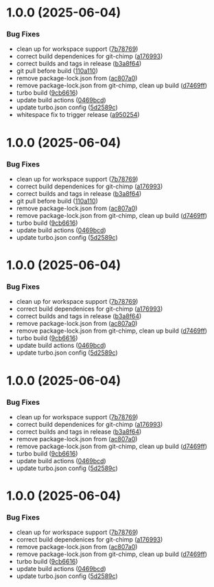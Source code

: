 # 1.0.0 (2025-06-04)


### Bug Fixes

* clean up for workspace support ([7b78769](https://github.com/Chimp-Stack/chimp-stack/commit/7b7876904736a555f8f5bc3ba02adf74118fb036))
* correct build dependenices for git-chimp ([a176993](https://github.com/Chimp-Stack/chimp-stack/commit/a176993dee31180a90de1caf05a5ea93e3c1f7a5))
* correct builds and tags in release ([b3a8f64](https://github.com/Chimp-Stack/chimp-stack/commit/b3a8f644a8f9d182864c370edb83050ed219752f))
* git pull before build ([110a110](https://github.com/Chimp-Stack/chimp-stack/commit/110a1104aaeb5eb43856fc9d11af34c062d91198))
* remove package-lock.json from ([ac807a0](https://github.com/Chimp-Stack/chimp-stack/commit/ac807a000e472cda784638cae09b342875058a23))
* remove package-lock.json from git-chimp, clean up build ([d7469ff](https://github.com/Chimp-Stack/chimp-stack/commit/d7469ff1509dccdbb72de14ce265e9367373372d))
* turbo build ([9cb6616](https://github.com/Chimp-Stack/chimp-stack/commit/9cb6616a5345c4895cf8f73cea425f5b78cebb8e))
* update build actions ([0469bcd](https://github.com/Chimp-Stack/chimp-stack/commit/0469bcd69e221bbacf766761a7c277997ead692d))
* update turbo.json config ([5d2589c](https://github.com/Chimp-Stack/chimp-stack/commit/5d2589c7dbf0ff8e08b68f12ec6c58b6f98cd6fa))
* whitespace fix to trigger release ([a950254](https://github.com/Chimp-Stack/chimp-stack/commit/a950254947f432ba7e0b66aa3046879faa015dad))

# 1.0.0 (2025-06-04)


### Bug Fixes

* clean up for workspace support ([7b78769](https://github.com/Chimp-Stack/chimp-stack/commit/7b7876904736a555f8f5bc3ba02adf74118fb036))
* correct build dependenices for git-chimp ([a176993](https://github.com/Chimp-Stack/chimp-stack/commit/a176993dee31180a90de1caf05a5ea93e3c1f7a5))
* correct builds and tags in release ([b3a8f64](https://github.com/Chimp-Stack/chimp-stack/commit/b3a8f644a8f9d182864c370edb83050ed219752f))
* git pull before build ([110a110](https://github.com/Chimp-Stack/chimp-stack/commit/110a1104aaeb5eb43856fc9d11af34c062d91198))
* remove package-lock.json from ([ac807a0](https://github.com/Chimp-Stack/chimp-stack/commit/ac807a000e472cda784638cae09b342875058a23))
* remove package-lock.json from git-chimp, clean up build ([d7469ff](https://github.com/Chimp-Stack/chimp-stack/commit/d7469ff1509dccdbb72de14ce265e9367373372d))
* turbo build ([9cb6616](https://github.com/Chimp-Stack/chimp-stack/commit/9cb6616a5345c4895cf8f73cea425f5b78cebb8e))
* update build actions ([0469bcd](https://github.com/Chimp-Stack/chimp-stack/commit/0469bcd69e221bbacf766761a7c277997ead692d))
* update turbo.json config ([5d2589c](https://github.com/Chimp-Stack/chimp-stack/commit/5d2589c7dbf0ff8e08b68f12ec6c58b6f98cd6fa))

# 1.0.0 (2025-06-04)


### Bug Fixes

* clean up for workspace support ([7b78769](https://github.com/Chimp-Stack/chimp-stack/commit/7b7876904736a555f8f5bc3ba02adf74118fb036))
* correct build dependenices for git-chimp ([a176993](https://github.com/Chimp-Stack/chimp-stack/commit/a176993dee31180a90de1caf05a5ea93e3c1f7a5))
* correct builds and tags in release ([b3a8f64](https://github.com/Chimp-Stack/chimp-stack/commit/b3a8f644a8f9d182864c370edb83050ed219752f))
* remove package-lock.json from ([ac807a0](https://github.com/Chimp-Stack/chimp-stack/commit/ac807a000e472cda784638cae09b342875058a23))
* remove package-lock.json from git-chimp, clean up build ([d7469ff](https://github.com/Chimp-Stack/chimp-stack/commit/d7469ff1509dccdbb72de14ce265e9367373372d))
* turbo build ([9cb6616](https://github.com/Chimp-Stack/chimp-stack/commit/9cb6616a5345c4895cf8f73cea425f5b78cebb8e))
* update build actions ([0469bcd](https://github.com/Chimp-Stack/chimp-stack/commit/0469bcd69e221bbacf766761a7c277997ead692d))
* update turbo.json config ([5d2589c](https://github.com/Chimp-Stack/chimp-stack/commit/5d2589c7dbf0ff8e08b68f12ec6c58b6f98cd6fa))

# 1.0.0 (2025-06-04)


### Bug Fixes

* clean up for workspace support ([7b78769](https://github.com/Chimp-Stack/chimp-stack/commit/7b7876904736a555f8f5bc3ba02adf74118fb036))
* correct build dependenices for git-chimp ([a176993](https://github.com/Chimp-Stack/chimp-stack/commit/a176993dee31180a90de1caf05a5ea93e3c1f7a5))
* correct builds and tags in release ([b3a8f64](https://github.com/Chimp-Stack/chimp-stack/commit/b3a8f644a8f9d182864c370edb83050ed219752f))
* remove package-lock.json from ([ac807a0](https://github.com/Chimp-Stack/chimp-stack/commit/ac807a000e472cda784638cae09b342875058a23))
* remove package-lock.json from git-chimp, clean up build ([d7469ff](https://github.com/Chimp-Stack/chimp-stack/commit/d7469ff1509dccdbb72de14ce265e9367373372d))
* turbo build ([9cb6616](https://github.com/Chimp-Stack/chimp-stack/commit/9cb6616a5345c4895cf8f73cea425f5b78cebb8e))
* update build actions ([0469bcd](https://github.com/Chimp-Stack/chimp-stack/commit/0469bcd69e221bbacf766761a7c277997ead692d))
* update turbo.json config ([5d2589c](https://github.com/Chimp-Stack/chimp-stack/commit/5d2589c7dbf0ff8e08b68f12ec6c58b6f98cd6fa))

# 1.0.0 (2025-06-04)


### Bug Fixes

* clean up for workspace support ([7b78769](https://github.com/Chimp-Stack/chimp-stack/commit/7b7876904736a555f8f5bc3ba02adf74118fb036))
* correct build dependenices for git-chimp ([a176993](https://github.com/Chimp-Stack/chimp-stack/commit/a176993dee31180a90de1caf05a5ea93e3c1f7a5))
* remove package-lock.json from ([ac807a0](https://github.com/Chimp-Stack/chimp-stack/commit/ac807a000e472cda784638cae09b342875058a23))
* remove package-lock.json from git-chimp, clean up build ([d7469ff](https://github.com/Chimp-Stack/chimp-stack/commit/d7469ff1509dccdbb72de14ce265e9367373372d))
* turbo build ([9cb6616](https://github.com/Chimp-Stack/chimp-stack/commit/9cb6616a5345c4895cf8f73cea425f5b78cebb8e))
* update build actions ([0469bcd](https://github.com/Chimp-Stack/chimp-stack/commit/0469bcd69e221bbacf766761a7c277997ead692d))
* update turbo.json config ([5d2589c](https://github.com/Chimp-Stack/chimp-stack/commit/5d2589c7dbf0ff8e08b68f12ec6c58b6f98cd6fa))
